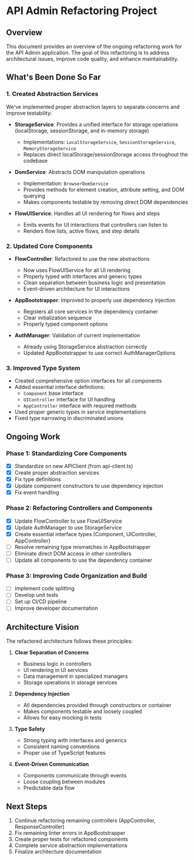 # API Admin Refactoring Project

## Overview

This document provides an overview of the ongoing refactoring work for the API Admin application. The goal of this refactoring is to address architectural issues, improve code quality, and enhance maintainability.

## What's Been Done So Far

### 1. Created Abstraction Services

We've implemented proper abstraction layers to separate concerns and improve testability:

- **StorageService**: Provides a unified interface for storage operations (localStorage, sessionStorage, and in-memory storage)
  - Implementations: `LocalStorageService`, `SessionStorageService`, `MemoryStorageService`
  - Replaces direct localStorage/sessionStorage access throughout the codebase

- **DomService**: Abstracts DOM manipulation operations
  - Implementation: `BrowserDomService`
  - Provides methods for element creation, attribute setting, and DOM querying
  - Makes components testable by removing direct DOM dependencies

- **FlowUIService**: Handles all UI rendering for flows and steps
  - Emits events for UI interactions that controllers can listen to
  - Renders flow lists, active flows, and step details

### 2. Updated Core Components

- **FlowController**: Refactored to use the new abstractions
  - Now uses FlowUIService for all UI rendering
  - Properly typed with interfaces and generic types
  - Clean separation between business logic and presentation
  - Event-driven architecture for UI interactions

- **AppBootstrapper**: Improved to properly use dependency injection
  - Registers all core services in the dependency container
  - Clear initialization sequence
  - Properly typed component options

- **AuthManager**: Validation of current implementation
  - Already using StorageService abstraction correctly
  - Updated AppBootstrapper to use correct AuthManagerOptions

### 3. Improved Type System

- Created comprehensive option interfaces for all components
- Added essential interface definitions:
  - `Component` base interface
  - `UIController` interface for UI handling
  - `AppController` interface with required methods
- Used proper generic types in service implementations
- Fixed type narrowing in discriminated unions

## Ongoing Work

### Phase 1: Standardizing Core Components

- [x] Standardize on new APIClient (from api-client.ts)
- [x] Create proper abstraction services
- [x] Fix type definitions
- [x] Update component constructors to use dependency injection
- [x] Fix event handling

### Phase 2: Refactoring Controllers and Components

- [x] Update FlowController to use FlowUIService
- [x] Update AuthManager to use StorageService
- [x] Create essential interface types (Component, UIController, AppController)
- [ ] Resolve remaining type mismatches in AppBootstrapper
- [ ] Eliminate direct DOM access in other controllers
- [ ] Update all components to use the dependency container

### Phase 3: Improving Code Organization and Build

- [ ] Implement code splitting
- [ ] Develop unit tests
- [ ] Set up CI/CD pipeline
- [ ] Improve developer documentation

## Architecture Vision

The refactored architecture follows these principles:

1. **Clear Separation of Concerns**
   - Business logic in controllers
   - UI rendering in UI services
   - Data management in specialized managers
   - Storage operations in storage services

2. **Dependency Injection**
   - All dependencies provided through constructors or container
   - Makes components testable and loosely coupled
   - Allows for easy mocking in tests

3. **Type Safety**
   - Strong typing with interfaces and generics
   - Consistent naming conventions
   - Proper use of TypeScript features

4. **Event-Driven Communication**
   - Components communicate through events
   - Loose coupling between modules
   - Predictable data flow

## Next Steps

1. Continue refactoring remaining controllers (AppController, ResponseController)
2. Fix remaining linter errors in AppBootstrapper
3. Create proper tests for refactored components
4. Complete service abstraction implementations
5. Finalize architecture documentation 
